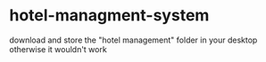 # hotel-managment-system
download and store the "hotel management" folder in your desktop
otherwise it wouldn't work
